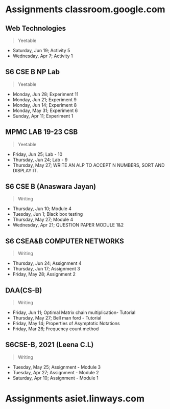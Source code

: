 # Assignments classroom.google.com

## Web Technologies

> Yeetable

- Saturday, Jun 19; Activity 5
- Wednesday, Apr 7; Activity 1

## S6 CSE B NP Lab

> Yeetable

- Monday, Jun 28; Experiment 11
- Monday, Jun 21; Experiment 9
- Monday, Jun 14; Experiment 8
- Monday, May 31; Experiment 6
- Sunday, Apr 11; Experiment 1

## MPMC LAB 19-23 CSB

> Yeetable

- Friday, Jun 25; Lab - 10
- Thursday, Jun 24; Lab - 9
- Thursday, May 27; WRITE AN ALP TO ACCEPT N NUMBERS, SORT AND DISPLAY IT.

## S6 CSE B (Anaswara Jayan)

> Writing

- Thursday, Jun 10; Module 4
- Tuesday, Jun 1; Black box testing
- Thursday, May 27; Module 4
- Wednesday, Apr 21; QUESTION PAPER MODULE 1&2

## S6 CSEA&B COMPUTER NETWORKS

> Writing

- Thursday, Jun 24; Assignment 4
- Thursday, Jun 17; Assignment 3
- Friday, May 28; Assignment 2

## DAA(CS-B)

> Writing

- Friday, Jun 11; Optimal Matrix chain multiplication- Tutorial
- Thursday, May 27; Bell man ford - Tutorial
- Friday, May 14; Properties of Asymptotic Notations
- Friday, Mar 26; Frequency count method

## S6CSE-B, 2021 (Leena C.L)

> Writing

- Tuesday, May 25; Assignment - Module 3
- Tuesday, Apr 27; Assignment - Module 2
- Saturday, Apr 10; Assignment - Module 1

# Assignments asiet.linways.com
